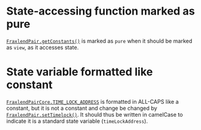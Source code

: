 # State-accessing function marked as pure

[`FraxlendPair.getConstants()`](https://github.com/code-423n4/2022-08-frax/blob/c4189a3a98b38c8c962c5ea72f1a322fbc2ae45f/src/contracts/FraxlendPair.sol#L156) is marked as `pure` when it should be marked as `view`, as it accesses state.

# State variable formatted like constant

[`FraxlendPairCore.TIME_LOCK_ADDRESS`](https://github.com/code-423n4/2022-08-frax/blob/c4189a3a98b38c8c962c5ea72f1a322fbc2ae45f/src/contracts/FraxlendPairCore.sol#L86) is formatted in ALL-CAPS like a constant, but it is not a constant and change be changed by [`FraxlendPair.setTimelock()`](https://github.com/code-423n4/2022-08-frax/blob/main/src/contracts/FraxlendPair.sol#L204). It should thus be written in camelCase to indicate it is a standard state variable (`timeLockAddress`).